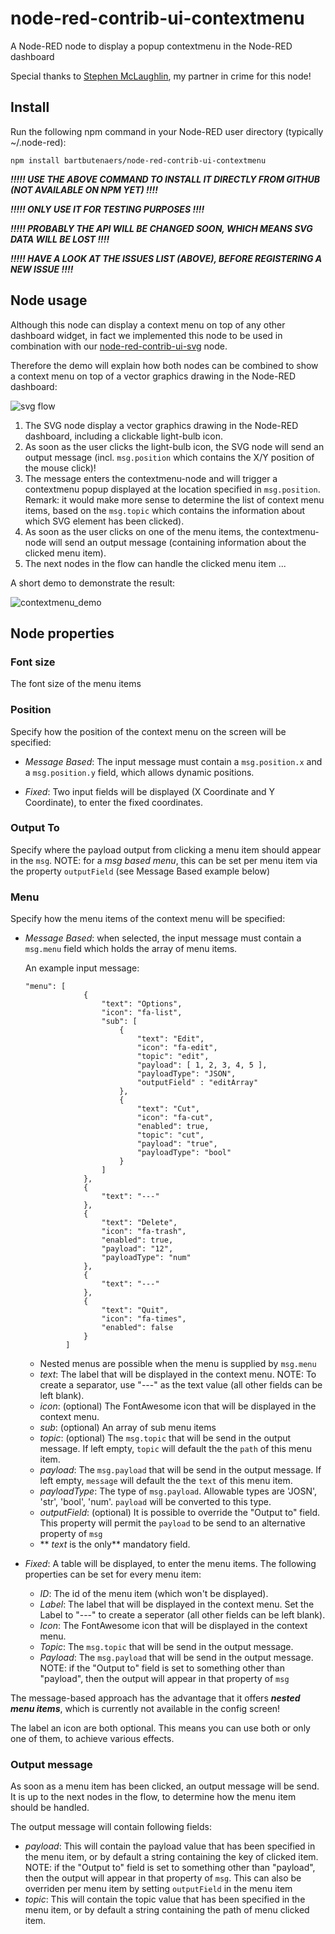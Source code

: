 # node-red-contrib-ui-contextmenu
A Node-RED node to display a popup contextmenu in the Node-RED dashboard

Special thanks to [Stephen McLaughlin](https://github.com/Steve-Mcl), my partner in crime for this node!

## Install
Run the following npm command in your Node-RED user directory (typically ~/.node-red):
```
npm install bartbutenaers/node-red-contrib-ui-contextmenu
```

***!!!!! USE THE ABOVE COMMAND TO INSTALL IT DIRECTLY FROM GITHUB (NOT AVAILABLE ON NPM YET) !!!!***

***!!!!! ONLY USE IT FOR TESTING PURPOSES !!!!***

***!!!!! PROBABLY THE API WILL BE CHANGED SOON, WHICH MEANS SVG DATA WILL BE LOST !!!!***

***!!!!! HAVE A LOOK AT THE ISSUES LIST (ABOVE), BEFORE REGISTERING A NEW ISSUE !!!!***

## Node usage
Although this node can display a context menu on top of any other dashboard widget, in fact we implemented this node to be used in combination with our [node-red-contrib-ui-svg](https://github.com/bartbutenaers/node-red-contrib-ui-svg) node.

Therefore the demo will explain how both nodes can be combined to show a context menu on top of a vector graphics drawing in the Node-RED dashboard:

![svg flow](https://user-images.githubusercontent.com/14224149/65722072-c45d7780-e0ab-11e9-99fd-1c0068566d53.png)

1. The SVG node display a vector graphics drawing in the Node-RED dashboard, including a clickable light-bulb icon.
1. As soon as the user clicks the light-bulb icon, the SVG node will send an output message (incl. ```msg.position``` which contains the X/Y position of the mouse click)!
1. The message enters the contextmenu-node and will trigger a contextmenu popup displayed at the location specified in ```msg.position```.  Remark: it would make more sense to determine the list of context menu items, based on the ```msg.topic``` which contains the information about which SVG element has been clicked).
1. As soon as the user clicks on one of the menu items, the contextmenu-node will send an output message (containing information about the clicked menu item).
1. The next nodes in the flow can handle the clicked menu item ...

A short demo to demonstrate the result:

![contextmenu_demo](https://user-images.githubusercontent.com/14224149/65722808-587c0e80-e0ad-11e9-91cb-8ad14510f03f.gif)

## Node properties

### Font size
The font size of the menu items 

### Position
Specify how the position of the context menu on the screen will be specified:

+ *Message Based*: The input message must contain a ```msg.position.x``` and a ```msg.position.y``` field, which allows dynamic positions.

+ *Fixed*: Two input fields will be displayed (X Coordinate and Y Coordinate), to enter the fixed coordinates.

### Output To
Specify where the payload output from clicking a menu item should appear in the `msg`. 
NOTE: for a *msg based menu*, this can be set per menu item via the property `outputField` (see Message Based example below)

### Menu
Specify how the menu items of the context menu will be specified:

+ *Message Based*: when selected, the input message must contain a ```msg.menu``` field which holds the array of menu items.

   An example input message:
   ```
   "menu": [
                {
                    "text": "Options",
                    "icon": "fa-list",
                    "sub": [
                        {
                            "text": "Edit",
                            "icon": "fa-edit",
                            "topic": "edit",
                            "payload": [ 1, 2, 3, 4, 5 ],
                            "payloadType": "JSON",
                            "outputField" : "editArray"
                        },
                        {
                            "text": "Cut",
                            "icon": "fa-cut",
                            "enabled": true,
                            "topic": "cut",
                            "payload": "true",
                            "payloadType": "bool"
                        }
                    ]
                },
                {
                    "text": "---"
                },
                {
                    "text": "Delete",
                    "icon": "fa-trash",
                    "enabled": true,
                    "payload": "12",
                    "payloadType": "num"
                },
                {
                    "text": "---"
                },
                {
                    "text": "Quit",
                    "icon": "fa-times",
                    "enabled": false
                }
            ]
   ```
   + Nested menus are possible when the menu is supplied by `msg.menu`
   + *text*: The label that will be displayed in the context menu. NOTE: To create a separator, use "---" as the text value (all other fields can be left blank).
   + *icon*: (optional) The FontAwesome icon that will be displayed in the context menu.
   + *sub*: (optional) An array of sub menu items
   + *topic*: (optional) The `msg.topic` that will be send in the output message. If left empty, `topic` will default the the `path` of this menu item.
   + *payload*: The `msg.payload` that will be send in the output message. If left empty, `message` will default the the `text` of this menu item.
   + *payloadType*: The type of `msg.payload`. Allowable types are 'JOSN', 'str', 'bool', 'num'. `payload` will be converted to this type.
   + *outputField*: (optional) It is possible to override the "Output to" field. This property will permit the `payload` to be send to an alternative property of `msg` 
   + ** *text* is the only** mandatory field.  

+ *Fixed*: A table will be displayed, to enter the menu items.  The following properties can be set for every menu item:
   + *ID*: The id of the menu item (which won't be displayed).
   + *Label*: The label that will be displayed in the context menu. Set the Label to "---" to create a seperator (all other fields can be left blank). 
   + *Icon*: The FontAwesome icon that will be displayed in the context menu.
   + *Topic*: The `msg.topic` that will be send in the output message.
   + *Payload*: The `msg.payload` that will be send in the output message.  NOTE: if the "Output to" field is set to something other than "payload", then the output will appear in that property of `msg` 
   
The message-based approach has the advantage that it offers ***nested menu items***, which is currently not available in the config screen!

The label an icon are both optional.  This means you can use both or only one of them, to achieve various effects.

### Output message
As soon as a menu item has been clicked, an output message will be send.  It is up to the next nodes in the flow, to determine how the menu item should be handled.  

The output message will contain following fields:
+ *payload*: This will contain the payload value that has been specified in the menu item, or by default a string containing the key of clicked item. NOTE: if the "Output to" field is set to something other than "payload", then the output will appear in that property of `msg`. This can also be overriden per menu item by setting `outputField` in the menu item
+ *topic*: This will contain the topic value that has been specified in the menu item, or by default a string containing the path of menu clicked item.
